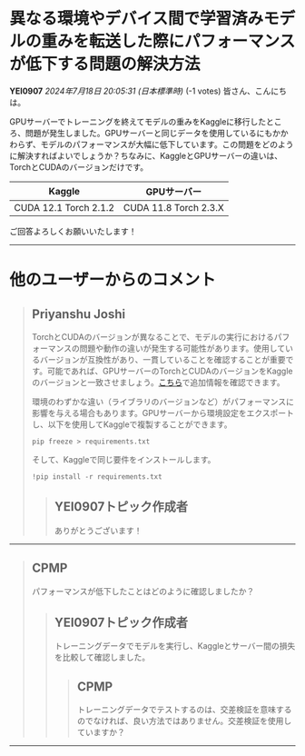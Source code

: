 # 異なる環境やデバイス間で学習済みモデルの重みを転送した際にパフォーマンスが低下する問題の解決方法

**YEI0907** *2024年7月18日 20:05:31 (日本標準時)* (-1 votes)
皆さん、こんにちは。

GPUサーバーでトレーニングを終えてモデルの重みをKaggleに移行したところ、問題が発生しました。GPUサーバーと同じデータを使用しているにもかかわらず、モデルのパフォーマンスが大幅に低下しています。この問題をどのように解決すればよいでしょうか？ちなみに、KaggleとGPUサーバーの違いは、TorchとCUDAのバージョンだけです。

| Kaggle | GPUサーバー |
|---|---|
| CUDA 12.1 Torch 2.1.2 | CUDA 11.8 Torch 2.3.X |

ご回答よろしくお願いいたします！

---
# 他のユーザーからのコメント

> ## Priyanshu Joshi
> 
> TorchとCUDAのバージョンが異なることで、モデルの実行におけるパフォーマンスの問題や動作の違いが発生する可能性があります。使用しているバージョンが互換性があり、一貫していることを確認することが重要です。可能であれば、GPUサーバーのTorchとCUDAのバージョンをKaggleのバージョンと一致させましょう。[こちら](https://pytorch.org/get-started/locally/)で追加情報を確認できます。
> 
> 環境のわずかな違い（ライブラリのバージョンなど）がパフォーマンスに影響を与える場合もあります。GPUサーバーから環境設定をエクスポートし、以下を使用してKaggleで複製することができます。
> 
> ```
> pip freeze > requirements.txt
> 
> ```
> 
> そして、Kaggleで同じ要件をインストールします。
> 
> ```
> !pip install -r requirements.txt
> 
> ```
> 
> 
> 
> > ## YEI0907トピック作成者
> > 
> > ありがとうございます！
> > 
> > 
> > 
---
> ## CPMP
> 
> パフォーマンスが低下したことはどのように確認しましたか？
> 
> 
> 
> > ## YEI0907トピック作成者
> > 
> > トレーニングデータでモデルを実行し、Kaggleとサーバー間の損失を比較して確認しました。
> > 
> > 
> > 
> > > ## CPMP
> > > 
> > > トレーニングデータでテストするのは、交差検証を意味するのでなければ、良い方法ではありません。交差検証を使用していますか？
> > > 
> > > 
> > > 
---

